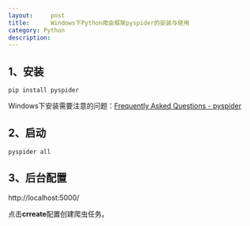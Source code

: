 ```yaml
---
layout:     post
title:      Windows下Python爬虫框架pyspider的安装与使用
category: Python
description: 
---
```


## 1、安装
```
pip install pyspider
```
Windows下安装需要注意的问题：[Frequently Asked Questions \- pyspider](http://docs.pyspider.org/en/latest/Frequently-Asked-Questions/)


## 2、启动
```
pyspider all
```

## 3、后台配置
http://localhost:5000/

点击**crreate**配置创建爬虫任务。
